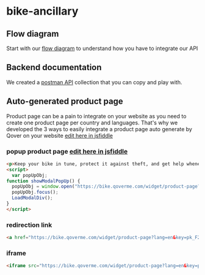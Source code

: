 # bike-ancillary

## Flow diagram
Start with our [flow diagram](https://drive.google.com/file/d/1tiLWoqP_GxfrIRk0ueaLKTCn-qOGUBZm/view?usp=sharing) to understand how you have to integrate our API 

## Backend documentation
We created a [postman API](https://documenter.getpostman.com/view/3410894/UVRBmkmm) collection that you can copy and play with.


## Auto-generated product page 
Product page can be a pain to integrate on your website as you need to create one product page per country and languages. That's why we developed the 3 ways to easily integrate a product page auto generate by Qover on your website [edit here in jsfiddle](https://jsfiddle.net/harryqover/bx5go9fq/latest)
### popup product page [edit here in jsfiddle](https://jsfiddle.net/harryqover/bx5go9fq/latest)
```html
<p>Keep your bike in tune, protect it against theft, and get help whenever and wherever you need it. <a onclick="showModalPopUp()">Learn more about our insurance.</a></p>
<script>
  var popUpObj;
function showModalPopUp() {
  popUpObj = window.open("https://bike.qoverme.com/widget/product-page?lang=en&key=pk_F2654BC3CEC684D9ED1E&brand=Venilu&depreciation=false&damageDeductible=DAMAGE_DEDUCTIBLE_STANDARD_10PC&theftDeductible=THEFT_DEDUCTIBLE_STANDARD_10PC&country=BE", "ModalPopUp", "width=400," + "height=900");
  popUpObj.focus();
  LoadModalDiv();
}
</script>
```


### redirection link
```html
<a href="https://bike.qoverme.com/widget/product-page?lang=en&key=pk_F2654BC3CEC684D9ED1E&depreciation=false&damageDeductible=DAMAGE_DEDUCTIBLE_STANDARD_10PC&theftDeductible=THEFT_DEDUCTIBLE_STANDARD_10PC&country=BE" target="_blank" class="cardLink">Insurance Belgium</a>
```
### iframe
```html
<iframe src="https://bike.qoverme.com/widget/product-page?lang=en&key=pk_F2654BC3CEC684D9ED1E&countryDefault=BE" title="description" width="400" height="800"></iframe>
```
